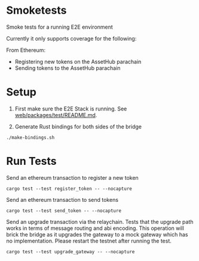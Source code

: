 # Smoketests

Smoke tests for a running E2E environment

Currently it only supports coverage for the following:

From Ethereum:
* Registering new tokens on the AssetHub parachain
* Sending tokens to the AssetHub parachain

# Setup

1. First make sure the E2E Stack is running. See [web/packages/test/README.md](../web/packages/test/README.md).

2. Generate Rust bindings for both sides of the bridge

```shell
./make-bindings.sh
```

# Run Tests

Send an ethereum transaction to register a new token
```
cargo test --test register_token -- --nocapture
```

Send an ethereum transaction to send tokens
```
cargo test --test send_token -- --nocapture
```

Send an upgrade transaction via the relaychain.
Tests that the upgrade path works in terms of message routing and abi encoding.
This operation will brick the bridge as it upgrades the gateway to a mock gateway which has no implementation.
Please restart the testnet after running the test.
```
cargo test --test upgrade_gateway -- --nocapture
```
